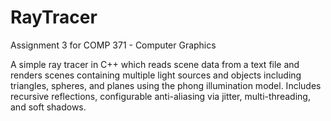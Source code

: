 # RayTracer
Assignment 3 for COMP 371 - Computer Graphics

A simple ray tracer in C++ which reads scene data from a text file and renders scenes containing multiple light sources and objects including triangles, spheres, and planes using the phong illumination model. Includes recursive reflections, configurable anti-aliasing via jitter, multi-threading, and soft shadows.
